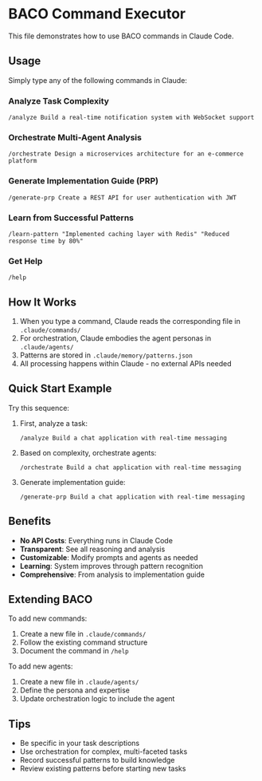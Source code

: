 # BACO Command Executor

This file demonstrates how to use BACO commands in Claude Code.

## Usage

Simply type any of the following commands in Claude:

### Analyze Task Complexity
```
/analyze Build a real-time notification system with WebSocket support
```

### Orchestrate Multi-Agent Analysis
```
/orchestrate Design a microservices architecture for an e-commerce platform
```

### Generate Implementation Guide (PRP)
```
/generate-prp Create a REST API for user authentication with JWT
```

### Learn from Successful Patterns
```
/learn-pattern "Implemented caching layer with Redis" "Reduced response time by 80%"
```

### Get Help
```
/help
```

## How It Works

1. When you type a command, Claude reads the corresponding file in `.claude/commands/`
2. For orchestration, Claude embodies the agent personas in `.claude/agents/`
3. Patterns are stored in `.claude/memory/patterns.json`
4. All processing happens within Claude - no external APIs needed

## Quick Start Example

Try this sequence:

1. First, analyze a task:
   ```
   /analyze Build a chat application with real-time messaging
   ```

2. Based on complexity, orchestrate agents:
   ```
   /orchestrate Build a chat application with real-time messaging
   ```

3. Generate implementation guide:
   ```
   /generate-prp Build a chat application with real-time messaging
   ```

## Benefits

- **No API Costs**: Everything runs in Claude Code
- **Transparent**: See all reasoning and analysis
- **Customizable**: Modify prompts and agents as needed
- **Learning**: System improves through pattern recognition
- **Comprehensive**: From analysis to implementation guide

## Extending BACO

To add new commands:
1. Create a new file in `.claude/commands/`
2. Follow the existing command structure
3. Document the command in `/help`

To add new agents:
1. Create a new file in `.claude/agents/`
2. Define the persona and expertise
3. Update orchestration logic to include the agent

## Tips

- Be specific in your task descriptions
- Use orchestration for complex, multi-faceted tasks
- Record successful patterns to build knowledge
- Review existing patterns before starting new tasks